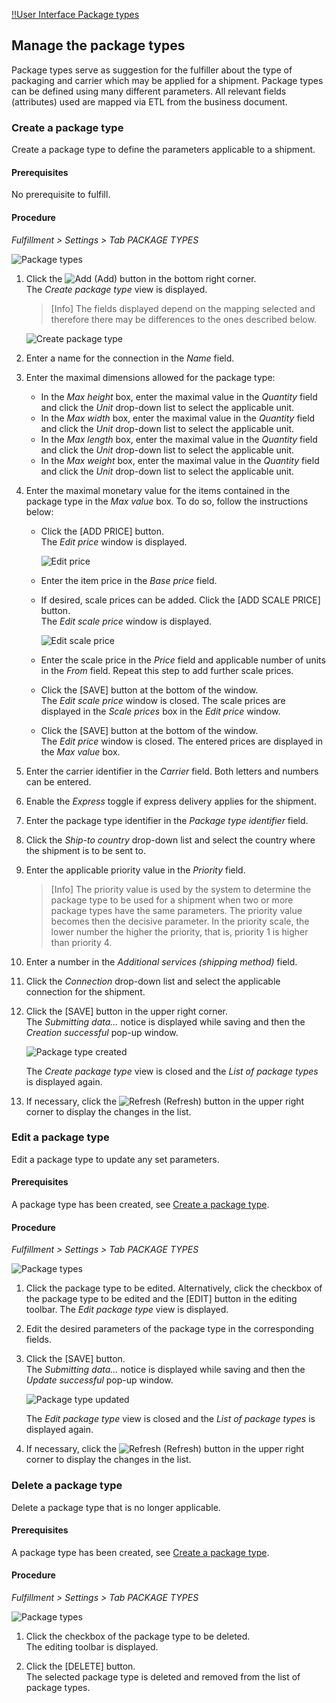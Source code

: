 [!!User Interface Package types](../UserInterface/03b_PackageTypes.md)

## Manage the package types

Package types serve as suggestion for the fulfiller about the type of packaging and carrier which may be applied for a shipment. Package types can be defined using many different parameters. All relevant fields (attributes) used are mapped via ETL from the business document.  

[comment]: <> (It may not be applicable for all customers, e.g. in case of non-physical shipments or the fulfiller has his own package types defined.)

### Create a package type

Create a package type to define the parameters applicable to a shipment.

#### Prerequisites

No prerequisite to fulfill. 

[comment]: <> (ETL basic mapping in Sandbox, in NoE test account Kd-spezifisches Mapping)

#### Procedure

*Fulfillment > Settings > Tab PACKAGE TYPES*

![Package types](../../Assets/Screenshots/Fulfillment/Settings/PackageTypes/ListPackageTypes.png "[Package types]")

1. Click the ![Add](../../Assets/Icons/Plus01.png "[Add]") (Add) button in the bottom right corner.   
  The *Create package type* view is displayed.

    > [Info] The fields displayed depend on the mapping selected and therefore there may be differences to the ones described below.

    ![Create package type](../../Assets/Screenshots/Fulfillment/Settings/PackageTypes/CreatePackageType.png "[Create package type]")

2. Enter a name for the connection in the *Name* field.  
    
3. Enter the maximal dimensions allowed for the package type:
    - In the *Max height* box, enter the maximal value in the *Quantity* field and click the *Unit* drop-down list to select the applicable unit.  
    - In the *Max width* box, enter the maximal value in the *Quantity* field and click the *Unit* drop-down list to select the applicable unit.  
    - In the *Max length* box, enter the maximal value in the *Quantity* field and click the *Unit* drop-down list to select the applicable unit.  
    - In the *Max weight* box, enter the maximal value in the *Quantity* field and click the *Unit* drop-down list to select the applicable unit.  
   
4. Enter the maximal monetary value for the items contained in the package type in the *Max value* box. To do so, follow the instructions below:
    - Click the [ADD PRICE] button.  
        The *Edit price* window is displayed. 

        ![Edit price](../../Assets/Screenshots/Fulfillment/Settings/PackageTypes/EditPrice.png "[Edit price]")

    - Enter the item price in the *Base price* field.

    - If desired, scale prices can be added. Click the [ADD SCALE PRICE] button.  
        The *Edit scale price* window is displayed.  

        ![Edit scale price](../../Assets/Screenshots/Fulfillment/Settings/PackageTypes/EditScalePrice.png "[Edit scale price]")

    - Enter the scale price in the *Price* field and applicable number of units in the *From* field. Repeat this step to add further scale prices.

    - Click the [SAVE] button at the bottom of the window.  
        The *Edit scale price* window is closed. The scale prices are displayed in the *Scale prices* box in the *Edit price* window. 

    - Click the [SAVE] button at the bottom of the window.  
        The *Edit price* window is closed. The entered prices are displayed in the *Max value* box.

[comment]: <> (Check ob alles default, also ob Beschreibung nötig; evtl. Verweis auf Attributes in DataHub?)

5. Enter the carrier identifier in the *Carrier* field. Both letters and numbers can be entered.

6. Enable the *Express* toggle if express delivery applies for the shipment.  

7. Enter the package type identifier in the *Package type identifier* field.

8. Click the *Ship-to country* drop-down list and select the country where the shipment is to be sent to.

9. Enter the applicable priority value in the *Priority* field.  
    > [Info] The priority value is used by the system to determine the package type to be used for a shipment when two or more package types have the same parameters. The priority value becomes then the decisive parameter. In the priority scale, the lower number the higher the priority, that is, priority 1 is higher than priority 4.

10. Enter a number in the *Additional services (shipping method)* field.

11. Click the *Connection* drop-down list and select the applicable connection for the shipment.

[comment]: <> (Info fehlt zu Carrier, Package type identifier and Additional services, s. Questions in One Note)

12. Click the [SAVE] button in the upper right corner.  
    The *Submitting data...* notice is displayed while saving and then the *Creation successful* pop-up window. 

     ![Package type created](../../Assets/Screenshots/Fulfillment/Settings/PackageTypes/CreationSuccessful.png "[Package type created]")

     The *Create package type* view is closed and the *List of package types* is displayed again.

13. If necessary, click the ![Refresh](../../Assets/Icons/Refresh01.png "[Refresh]") (Refresh) button in the upper right corner to display the changes in the list.   
  


### Edit a package type

Edit a package type to update any set parameters.

#### Prerequisites

A package type has been created, see [Create a package type](#create-a-package-type).

#### Procedure

*Fulfillment > Settings > Tab PACKAGE TYPES*

![Package types](../../Assets/Screenshots/Fulfillment/Settings/PackageTypes/ListPackageTypes.png "[Package types]")

1. Click the package type to be edited. Alternatively, click the checkbox of the package type to be edited and the [EDIT] button in the editing toolbar.
    The *Edit package type* view is displayed.

2. Edit the desired parameters of the package type in the corresponding fields.

3. Click the [SAVE] button.   
  The *Submitting data...* notice is displayed while saving and then the *Update successful* pop-up window. 

    ![Package type updated](../../Assets/Screenshots/Fulfillment/Settings/PackageTypes/UpdateSuccessful.png "[Package type updated]")

    The *Edit package type* view is closed and the *List of package types* is displayed again.

4. If necessary, click the ![Refresh](../../Assets/Icons/Refresh01.png "[Refresh]") (Refresh) button in the upper right corner to display the changes in the list.   
  


### Delete a package type

Delete a package type that is no longer applicable.

#### Prerequisites

A package type has been created, see [Create a package type](#create-a-package-type).

#### Procedure

*Fulfillment > Settings > Tab PACKAGE TYPES*

![Package types](../../Assets/Screenshots/Fulfillment/Settings/PackageTypes/ListPackageTypes.png "[Package types]")

1. Click the checkbox of the package type to be deleted.  
    The editing toolbar is displayed.

2. Click the [DELETE] button.  
    The selected package type is deleted and removed from the list of package types.

[comment]: <> (Keine Notice displayed? Alte Version 1.1.X)



